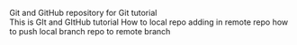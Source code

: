 Git and GitHub repository for Git tutorial	
This is GIt and GItHub tutorial
How to local repo adding in remote repo
how to push local branch repo to remote branch
